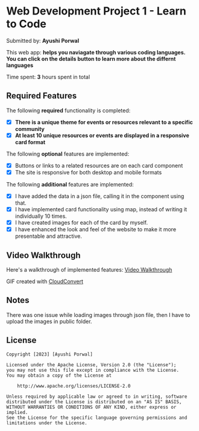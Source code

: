 # Web Development Project 1 - Learn to Code

Submitted by: **Ayushi Porwal**

This web app: **helps you naviagate through various coding languages. You can click on the details button to learn more about the differnt languages**

Time spent: **3** hours spent in total

## Required Features

The following **required** functionality is completed:

- [x] **There is a unique theme for events or resources relevant to a specific community**
- [x] **At least 10 unique resources or events are displayed in a responsive card format**

The following **optional** features are implemented:

- [x] Buttons or links to a related resources are on each card component
- [x] The site is responsive for both desktop and mobile formats

The following **additional** features are implemented:

* [x] I have added the data in a json file, calling it in the component using that.
* [x] I have implemented card functionality using map, instead of writing it individually 10 times.
* [x] I have created images for each of the card by myself.
* [x] I have enhanced the look and feel of the website to make it more presentable and attractive.

## Video Walkthrough

Here's a walkthrough of implemented features:
[Video Walkthrough](https://i.imgur.com/dUmbcOo.gifv)

<!-- Replace this with whatever GIF tool you used! -->
GIF created with [CloudConvert](https://cloudconvert.com/mp4-to-gif)
<!-- Recommended tools:
[Kap](https://getkap.co/) for macOS
[ScreenToGif](https://www.screentogif.com/) for Windows
[peek](https://github.com/phw/peek) for Linux. -->

## Notes

There was one issue while loading images through json file, then I have to upload the images in public folder.

## License

    Copyright [2023] [Ayushi Porwal]

    Licensed under the Apache License, Version 2.0 (the "License");
    you may not use this file except in compliance with the License.
    You may obtain a copy of the License at

        http://www.apache.org/licenses/LICENSE-2.0

    Unless required by applicable law or agreed to in writing, software
    distributed under the License is distributed on an "AS IS" BASIS,
    WITHOUT WARRANTIES OR CONDITIONS OF ANY KIND, either express or implied.
    See the License for the specific language governing permissions and
    limitations under the License.
